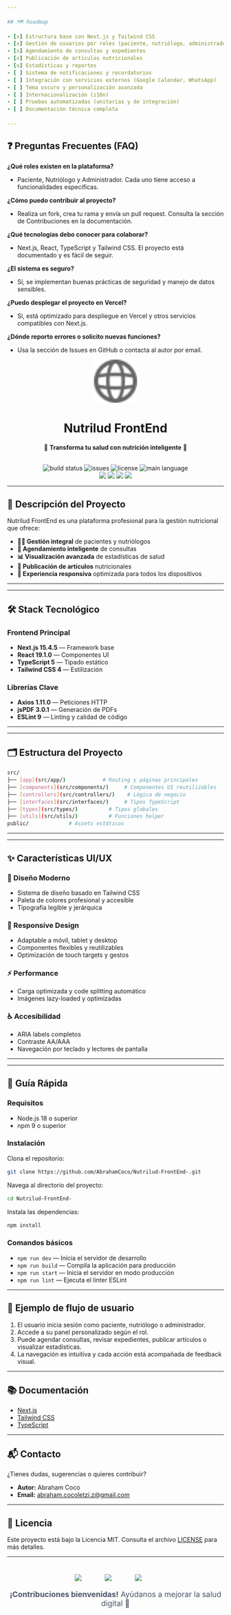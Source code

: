 ```yaml
---

## 🗺️ Roadmap

- [x] Estructura base con Next.js y Tailwind CSS
- [x] Gestión de usuarios por roles (paciente, nutriólogo, administrador)
- [x] Agendamiento de consultas y expedientes
- [x] Publicación de artículos nutricionales
- [x] Estadísticas y reportes
- [ ] Sistema de notificaciones y recordatorios
- [ ] Integración con servicios externos (Google Calendar, WhatsApp)
- [ ] Tema oscuro y personalización avanzada
- [ ] Internacionalización (i18n)
- [ ] Pruebas automatizadas (unitarias y de integración)
- [ ] Documentación técnica completa

---
```


## ❓ Preguntas Frecuentes (FAQ)

**¿Qué roles existen en la plataforma?**
- Paciente, Nutriólogo y Administrador. Cada uno tiene acceso a funcionalidades específicas.

**¿Cómo puedo contribuir al proyecto?**
- Realiza un fork, crea tu rama y envía un pull request. Consulta la sección de Contribuciones en la documentación.

**¿Qué tecnologías debo conocer para colaborar?**
- Next.js, React, TypeScript y Tailwind CSS. El proyecto está documentado y es fácil de seguir.

**¿El sistema es seguro?**
- Sí, se implementan buenas prácticas de seguridad y manejo de datos sensibles.

**¿Puedo desplegar el proyecto en Vercel?**
- Sí, está optimizado para despliegue en Vercel y otros servicios compatibles con Next.js.

**¿Dónde reporto errores o solicito nuevas funciones?**
- Usa la sección de Issues en GitHub o contacta al autor por email.

<div align="center">
  <img src="public/globe.svg" width="100" alt="Nutrilud Logo" />
  <h1>Nutrilud FrontEnd</h1>
  <p>🌱 <b>Transforma tu salud con nutrición inteligente</b> 🥗</p>
  <br/>
  <img src="https://img.shields.io/github/workflow/status/AbrahamCoco/Nutrilud-FrontEnd-/CI?style=flat-square" alt="build status" />
  <img src="https://img.shields.io/github/issues/AbrahamCoco/Nutrilud-FrontEnd-?style=flat-square" alt="issues" />
  <img src="https://img.shields.io/github/license/AbrahamCoco/Nutrilud-FrontEnd-?style=flat-square" alt="license" />
  <img src="https://img.shields.io/github/languages/top/AbrahamCoco/Nutrilud-FrontEnd-?style=flat-square" alt="main language" />
  <br/>
  <img src="https://img.shields.io/badge/Next.js-15.4.5-000000?logo=nextdotjs" />
  <img src="https://img.shields.io/badge/React-19.1.0-61DAFB?logo=react" />
  <img src="https://img.shields.io/badge/TypeScript-5-3178C6?logo=typescript" />
  <img src="https://img.shields.io/badge/TailwindCSS-4-06B6D4?logo=tailwindcss" />
</div>

---


## 🎯 Descripción del Proyecto
Nutrilud FrontEnd es una plataforma profesional para la gestión nutricional que ofrece:

- **👨‍⚕️ Gestión integral** de pacientes y nutriólogos
- **📅 Agendamiento inteligente** de consultas
- **📊 Visualización avanzada** de estadísticas de salud
- **📝 Publicación de artículos** nutricionales
- **📱 Experiencia responsiva** optimizada para todos los dispositivos

---

---


## 🛠️ Stack Tecnológico

### Frontend Principal
- **Next.js 15.4.5** — Framework base
- **React 19.1.0** — Componentes UI
- **TypeScript 5** — Tipado estático
- **Tailwind CSS 4** — Estilización

### Librerías Clave
- **Axios 1.11.0** — Peticiones HTTP
- **jsPDF 3.0.1** — Generación de PDFs
- **ESLint 9** — Linting y calidad de código

---

---


## 🗂️ Estructura del Proyecto

```bash
src/
├── [app](src/app/)            # Routing y páginas principales
├── [components](src/components/)     # Componentes UI reutilizables
├── [controllers](src/controllers/)    # Lógica de negocio
├── [interfaces](src/interfaces/)     # Tipos TypeScript
├── [types](src/types/)          # Tipos globales
├── [utils](src/utils/)          # Funciones helper
public/             # Assets estáticos
```

---

---


## ✨ Características UI/UX

### 🎨 Diseño Moderno
- Sistema de diseño basado en Tailwind CSS
- Paleta de colores profesional y accesible
- Tipografía legible y jerárquica

### 📱 Responsive Design
- Adaptable a móvil, tablet y desktop
- Componentes flexibles y reutilizables
- Optimización de touch targets y gestos

### ⚡ Performance
- Carga optimizada y code splitting automático
- Imágenes lazy-loaded y optimizadas

### ♿ Accesibilidad
- ARIA labels completos
- Contraste AA/AAA
- Navegación por teclado y lectores de pantalla

---

---


## 🚀 Guía Rápida

### Requisitos
- Node.js 18 o superior
- npm 9 o superior

### Instalación

Clona el repositorio:
```bash
git clone https://github.com/AbrahamCoco/Nutrilud-FrontEnd-.git
```

Navega al directorio del proyecto:
```bash
cd Nutrilud-FrontEnd-
```

Instala las dependencias:
```bash
npm install
```

### Comandos básicos
- `npm run dev`    — Inicia el servidor de desarrollo
- `npm run build`  — Compila la aplicación para producción
- `npm run start`  — Inicia el servidor en modo producción
- `npm run lint`   — Ejecuta el linter ESLint

---

## 🧭 Ejemplo de flujo de usuario
1. El usuario inicia sesión como paciente, nutriólogo o administrador.
2. Accede a su panel personalizado según el rol.
3. Puede agendar consultas, revisar expedientes, publicar artículos o visualizar estadísticas.
4. La navegación es intuitiva y cada acción está acompañada de feedback visual.

---


## 📚 Documentación
- [Next.js](https://nextjs.org/docs)
- [Tailwind CSS](https://tailwindcss.com/docs)
- [TypeScript](https://www.typescriptlang.org/docs/)

---


## 📬 Contacto
¿Tienes dudas, sugerencias o quieres contribuir?
- **Autor:** Abraham Coco
- **Email:** abraham.cocoletzi.z@gmail.com

---


## 📜 Licencia
Este proyecto está bajo la Licencia MIT. Consulta el archivo [LICENSE](LICENSE) para más detalles.

---
<div align="center" style="margin-top: 40px">
  <div style="display: flex; justify-content: center; gap: 20px; margin-bottom: 20px">
    <img src="https://www.svgrepo.com/show/306466/next-dot-js.svg" width="50" />
    <img src="https://www.svgrepo.com/show/327408/logo-vercel.svg" width="50" />
    <img src="https://www.svgrepo.com/show/475654/github-color.svg" width="50" />
  </div> 
  <p style="font-size: 1.1rem; color: #4a5568">
    <strong>¡Contribuciones bienvenidas!</strong> Ayúdanos a mejorar la salud digital 💚
  </p> 
</div>
